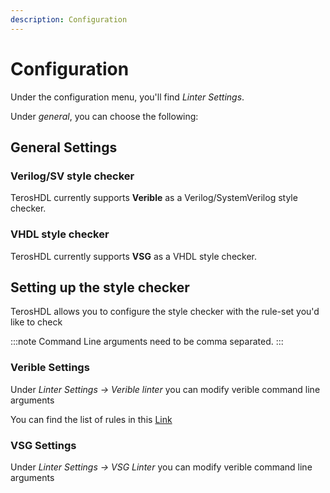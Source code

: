 ```yaml
---
description: Configuration
---
```


# Configuration
Under the configuration menu, you'll find <i>Linter Settings</i>.

Under <i>general</i>, you can choose the following:

## General Settings

### Verilog/SV style checker
TerosHDL currently supports <b>Verible</b> as a Verilog/SystemVerilog style checker.

### VHDL style checker
TerosHDL currently supports <b>VSG</b> as a VHDL style checker.


## Setting up the style checker

TerosHDL allows you to configure the style checker with the rule-set you'd like to check

:::note
Command Line arguments need to be comma separated.
:::

### Verible Settings
Under *Linter Settings -> Verible linter* you can modify verible command line arguments



You can find the list of rules in this [Link](https://chipsalliance.github.io/verible/lint.html)


<!-- <center><i>Image 1: Example Arguments</i></center>
<center>MISSING IMAGE</center> -->


### VSG Settings
Under *Linter Settings -> VSG Linter* you can modify verible command line arguments
